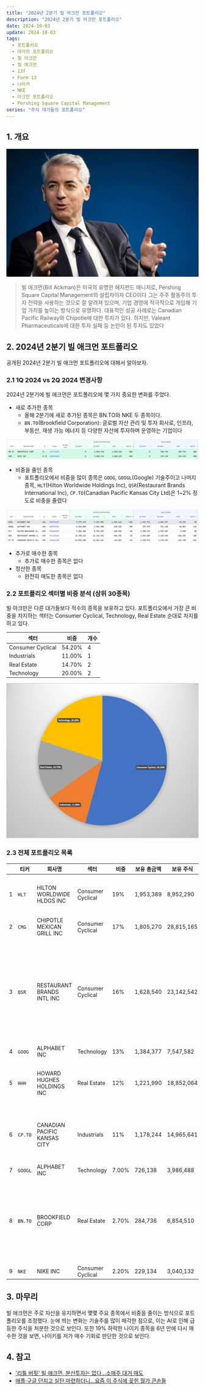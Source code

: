 ```yaml
---
title: "2024년 2분기 빌 아크만 포트폴리오"
description: "2024년 2분기 빌 아크만 포트폴리오"
date: 2024-10-03
update: 2024-10-03
tags:
  - 포트폴리오
  - 대가의 포트폴리오
  - 빌 아크만
  - 빌 애크만
  - 13f
  - Form 13
  - 나이키
  - NKE
  - 아크만 포트폴리오
  - Pershing Square Capital Management
series: "주식 대가들의 포트폴리오"
---
```


## 1. 개요

![빌 아크만](image-20241003153644541.png)

> 빌 애크먼(Bill Ackman)은 미국의 유명한 헤지펀드 매니저로, Pershing Square Capital Management의 설립자이자 CEO이다 그는 주주 활동주의 투자 전략을 사용하는 것으로 잘 알려져 있으며, 기업 경영에 적극적으로 개입해 기업 가치를 높이는 방식으로 유명하다. 대표적인 성공 사례로는 Canadian Pacific Railway와 Chipotle에 대한 투자가 있다. 하지만, Valeant Pharmaceuticals에 대한 투자 실패 등 논란이 된 투자도 있었다

## 2. 2024년 2분기 빌 애크먼 포트폴리오

공개된 2024년 2분기 빌 애크먼 포트폴리오에 대해서 알아보자.

### 2.1 1Q 2024 vs 2Q 2024 변경사항

2024년 2분기에 빌 애크먼은 포트폴리오에 몇 가지 중요한 변화를 주었다.

- 새로 추가한 종목
  - 올해 2분기에 새로 추가된 종목은 BN.TO와 NKE 두 종목이다.
  - `BN.TO`(Brookfield Corporation): 글로벌 자산 관리 및 투자 회사로, 인프라, 부동산, 재생 가능 에너지 등 다양한 자산에 투자하며 운영하는 기업이다

![](image-20241003153707668.png)

- 비중을 줄인 종목
  - 포트폴리오에서 비중을 많이 종목은 `GOOG`, `GOOGL`(Google) 기술주이고 나머지 종목, `HLT`(Hilton Worldwide Holdings Inc), `QSR`(Restaurant Brands International Inc), `CP.TO`(Canadian Pacific Kansas City Ltd)은 1~2% 정도로 비중을 줄렸다

![](image-20241003153743287.png)

- 추가로 매수한 종목
  - 추가로 매수한 종목은 없다
- 청산한 종목
  - 완전히 매도한 종목은 없다

### 2.2 포트폴리오 섹터별 비중 분석 (상위 30종목)

빌 아크만은 다른 대가들보다 적수의 종목을 보유하고 있다. 포트폴리오에서 가장 큰 비중을 차지하는 섹터는 Consumer Cyclical, Technology, Real Estate 순대로 차지를 하고 있다.

| 섹터              | 비중   | 개수 |
| ----------------- | ------ | ---- |
| Consumer Cyclical          | 54.20% | 4    |
| Industrials       | 11.00% | 1    |
| Real Estate       | 14.70% | 2    |
| Technology        | 20.00% | 2    |

![](image-20241003153819558.png)

### 2.3 전체 포트폴리오 목록

|      | 티커                  | 회사명                       | 섹터              | 비중  | 보유 총금액 | 보유 주식  | 비고                                                         |
| ---- | --------------------- | ---------------------------- | ----------------- | ----- | ----------- | ---------- | ------------------------------------------------------------ |
| 1    | `HLT`                 | HILTON WORLDWIDE HLDGS INC   | Consumer Cyclical | 19%   | 1,953,389   | 8,952,290  | 글로벌 호텔 체인인 힐튼 브랜드의 운영사                      |
| 2    | `CMG`                 | CHIPOTLE MEXICAN GRILL INC   | Consumer Cyclical | 17%   | 1,805,270   | 28,815,165 | 미국의 멕시칸 음식 체인점                                    |
| 3    | `QSR`                 | RESTAURANT BRANDS INTL INC   | Consumer Cyclical | 16%   | 1,628,540   | 23,142,542 | 버거킹(Burger King), 팀 호튼스(Tim Hortons), 파파이스(Popeyes) 등의 글로벌 패스트푸드 브랜드를 소유하고 운영하는 회사 |
| 4    | `GOOG`                | ALPHABET INC                 | Technology        | 13%   | 1,384,377   | 7,547,582  |                                                              |
| 5    | `HHH`                 | HOWARD HUGHES HOLDINGS INC   | Real Estate       | 12%   | 1,221,990   | 18,852,064 | 부동산 개발 및 관리에 중점을 둔 미국의 부동산 기업           |
| 6    | `CP.TO` | CANADIAN PACIFIC KANSAS CITY | Industrials       | 11%   | 1,178,244   | 14,965,641 | 캐나다와 미국 간 철도 운영사로, 북미의 중요한 물류 연결망을 제공 |
| 7    | `GOOGL`               | ALPHABET INC                 | Technology        | 7.00% | 726,138     | 3,986,488  |                                                              |
| 8    |`BN.TO` | BROOKFIELD CORP              | Real Estate       | 2.70% | 284,736     | 6,854,510  | 글로벌 자산 관리 및 투자 회사로, 인프라, 부동산, 재생 가능 에너지 등 다양한 자산에 투자하며 운영하는 기업 |
| 9    | `NKE`                 | NIKE INC                     | Consumer Cyclical | 2.20% | 229,134     | 3,040,132  |                                                              |

## 3. 마무리

빌 애크먼은 주로 자산을 유지하면서 몇몇 주요 종목에서 비중을 줄이는 방식으로 포트폴리오를 조정했다. 눈에 띄는 변화는 기술주를 많이 매각한 점으로, 이는 AI로 인해 급등한 주식을 처분한 것으로 보인다. 또한 19% 하락한 나이키 종목을 6년 만에 다시 매수한 것을 보면, 나이키를 저가 매수 기회로 판단한 것으로 보인다.

## 4. 참고

- ['리틀 버핏' 빌 애크먼, 분산투자는 없다…소매주 대거 매도](https://www.hankyung.com/article/202402181125i)
- [애플·구글 던지고 실탄 마련하더니…요즘 이 주식에 꽂힌 월가 큰손들](https://www.mk.co.kr/news/stock/11100398)
